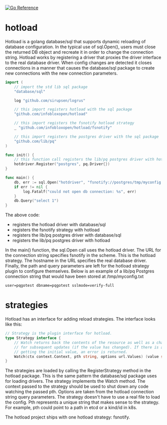 [![Go Reference](https://pkg.go.dev/badge/github.com/infobloxopen/hotload.svg)](https://pkg.go.dev/github.com/infobloxopen/hotload)
# hotload
Hotload is a golang database/sql that supports dynamic reloading
of database configuration. In the typical use of sql.Open(), users must
close the returned DB object and recreate it in order to change the
connection string. Hotload works by registering a driver that proxies
the driver interface to the real database driver. When config changes
are detected it closes connections in a manner that causes the database/sql
package to create new connections with the new connection parameters.

```go
import (
    // import the std lib sql package
    "database/sql"

    log "github.com/sirupsen/logrus"

    // this import registers hotload with the sql package
    "github.com/infobloxopen/hotload"

    // this import registers the fsnotify hotload strategy
    _ "github.com/infobloxopen/hotload/fsnotify"

    // this import registers the postgres driver with the sql package
    "github.com/lib/pq"
)

func init() {
    // this function call registers the lib/pq postgres driver with hotload
    hotdriver.Register("postgres", pq.Driver{})
}

func main() {
    db, err := sql.Open("hotdriver", "fsnotify://postgres/tmp/myconfig.txt")
    if err != nil {
        log.Fatalf("could not open db connection: %s", err)
    }
    db.Query("select 1")
}
```
The above code:
* registers the hotload driver with database/sql
* registers the fsnotify strategy with hotload
* registers the lib/pq postgres driver with database/sql
* registers the lib/pq postgres driver with hotload

In the main() function, the sql.Open call uses the hotload driver. The URL for the
connection string specifies fsnotify in the scheme. This is the hotload strategy. The
hostname in the URL specifies the real database driver. Finally, the path and query parameters
are left for the hotload strategy plugin to configure themselves. Below is an example
of a lib/pq Postgres connection string that would have been stored at /tmp/myconfig.txt
```
user=pqgotest dbname=pqgotest sslmode=verify-full
```

# strategies

Hotload has an interface for adding reload strategies. The interface looks like this:
```go
// Strategy is the plugin interface for hotload.
type Strategy interface {
	// Watch returns back the contents of the resource as well as a channel
	// for subsequent updates (if the value has changed). If there is an error
	// getting the initial value, an error is returned.
	Watch(ctx context.Context, pth string, options url.Values) (value string, values <-chan string, err error)
}
```

The strategies are loaded by calling the RegisterStrategy method in the hotload package.
This is the same pattern the database/sql package uses for loading drivers. The strategy
implements the Watch method. The context passed to the strategy should be used to shut
down any code watching the passed pth. Options are taken from the hotload connection
string query parameters. The strategy doesn't have to use a real file to load the config.
Pth represents a unique string that makes sense to the strategy. For example, pth could
point to a path in etcd or a kind/id in k8s.

The hotload project ships with one hotload strategy: fsnotify.
